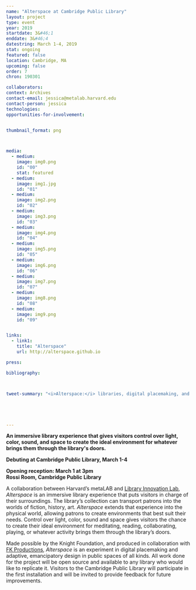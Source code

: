 ```yaml
---
name: "Alterspace at Cambridge Public Library"
layout: project
type: event
year: 2019
startdate: 3&#46;1
enddate: 3&#46;4
datestring: March 1-4, 2019
stat: ongoing
featured: false
location: Cambridge, MA
upcoming: false
order: 7
chron: 190301

collaborators:
context: Archives
contact-email: jessica@metalab.harvard.edu
contact-person: jessica
technologies: 
opportunities-for-involvement:


thumbnail_format: png



media:
  - medium:
    image: img0.png
    id: "00"
    stat: featured
  - medium:
    image: img1.jpg
    id: "01"
  - medium:
    image: img2.png
    id: "02"
  - medium:
    image: img3.png
    id: "03"
  - medium:
    image: img4.png
    id: "04"
  - medium:
    image: img5.png
    id: "05"
  - medium:
    image: img6.png
    id: "06"
  - medium:
    image: img7.png
    id: "07"
  - medium:
    image: img8.png
    id: "08"
  - medium:
    image: img9.png
    id: "09"


links:
  - link1: 
    title: "Alterspace"
    url: http://alterspace.github.io

press:

bibliography:



tweet-summary: "<i>Alterspace:</i> libraries, digital placemaking, and emancipatory design"





---
```

**An immersive library experience that gives visitors control over light, color, sound, and space to create the ideal environment for whatever brings them through the library's doors.**

**Debuting at Cambridge Public Library, March 1-4**

**Opening reception: March 1 at 3pm<br />
Rossi Room, Cambridge Public Library**


A collaboration between Harvard’s metaLAB and [Library Innovation Lab](https://lil.law.harvard.edu/), *Alterspace* is an immersive library experience that puts visitors in charge of their surroundings. The library’s collection can transport patrons into the worlds of fiction, history, art. *Alterspace* extends that experience into the physical world, allowing patrons to create environments that best suit their needs. Control over light, color, sound and space gives visitors the chance to create their ideal environment for meditating, reading, collaborating, playing, or whatever activity brings them through the library’s doors.


Made possible by the Knight Foundation, and produced in collaboration with [FK Productions](http://fk-productions.com/), *Alterspace* is an experiment in digital placemaking and adaptive, emancipatory design in public spaces of all kinds. All work done for the project will be open source and available to any library who would like to replicate it. Visitors to the Cambridge Public Library will participate in the first installation and will be invited to provide feedback for future improvements.





